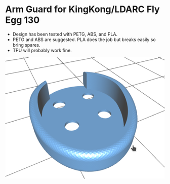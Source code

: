 Arm Guard for KingKong/LDARC Fly Egg 130
======

- Design has been tested with PETG, ABS, and PLA. 
- PETG and ABS are suggested. PLA does the job but breaks easily so bring spares. 
- TPU will probably work fine.

![](images/flyegg_130_arm_guard.png)
